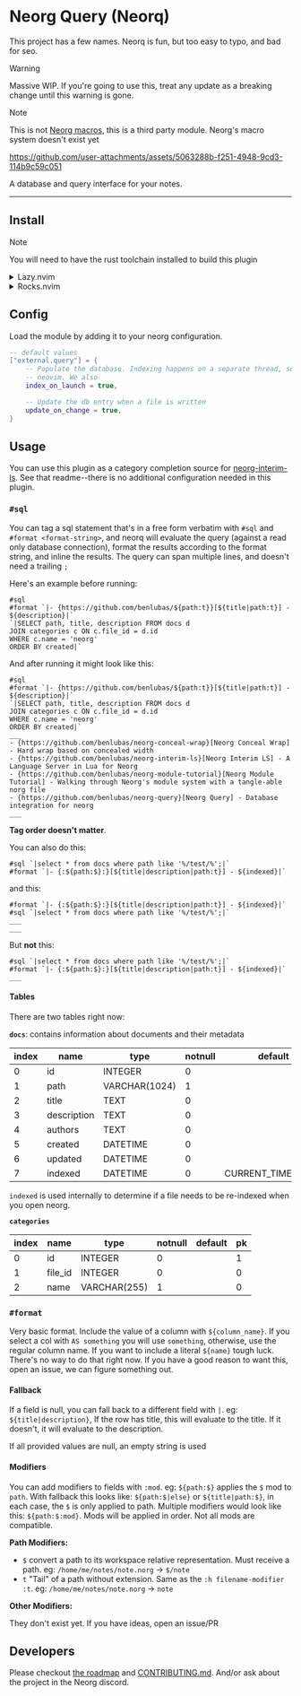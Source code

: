 # Neorg Query (Neorq)

This project has a few names. Neorq is fun, but too easy to typo, and bad for seo.

> [!WARNING]
> Massive WIP. If you're going to use this, treat any update as a breaking change until this warning
> is gone.

> [!NOTE]
> This is not [Neorg macros](https://vhyrro.github.io/posts/neorg-macros/), this is a third party
> module. Neorg's macro system doesn't exist yet

https://github.com/user-attachments/assets/5063288b-f251-4948-9cd3-114b9c59c051

A database and query interface for your notes.

---

## Install

> [!NOTE]
> You will need to have the rust toolchain installed to build this plugin

<details>
  <summary>Lazy.nvim</summary>

Add this to `nvim-neorg/neorg`'s dependencies.  
**Make sure that you have luarocks support enabled.**

```lua
{ "benlubas/neorg-query" }
```

</details>

<details>
  <summary>Rocks.nvim</summary>

`:Rocks install neorg-query`

</details>

## Config

Load the module by adding it to your neorg configuration.

```lua
-- default values
["external.query"] = {
    -- Populate the database. Indexing happens on a separate thread, so doesn't block
    -- neovim. We also
    index_on_launch = true,

    -- Update the db entry when a file is written
    update_on_change = true,
}
```

## Usage

You can use this plugin as a category completion source for
[neorg-interim-ls](https://github.com/benlubas/neorg-interim-ls). See that readme--there is no
additional configuration needed in this plugin.

### `#sql`

You can tag a sql statement that's in a free form verbatim with `#sql` and `#format
<format-string>`, and neorq will evaluate the query (against a read only database connection),
format the results according to the format string, and inline the results. The query can span
multiple lines, and doesn't need a trailing `;`

Here's an example before running:

```norg
#sql
#format `|- {https://github.com/benlubas/${path:t}}[${title|path:t}] - ${description}|`
`|SELECT path, title, description FROM docs d
JOIN categories c ON c.file_id = d.id
WHERE c.name = 'neorg'
ORDER BY created|`
```

And after running it might look like this:

```norg
#sql
#format `|- {https://github.com/benlubas/${path:t}}[${title|path:t}] - ${description}|`
`|SELECT path, title, description FROM docs d
JOIN categories c ON c.file_id = d.id
WHERE c.name = 'neorg'
ORDER BY created|`
___
- {https://github.com/benlubas/neorg-conceal-wrap}[Neorg Conceal Wrap] - Hard wrap based on concealed width
- {https://github.com/benlubas/neorg-interim-ls}[Neorg Interim LS] - A Language Server in Lua for Neorg
- {https://github.com/benlubas/neorg-module-tutorial}[Neorg Module Tutorial] - Walking through Neorg's module system with a tangle-able norg file
- {https://github.com/benlubas/neorg-query}[Neorg Query] - Database integration for neorg
___
```

**Tag order doesn't matter**.

You can also do this:

```norg
#sql `|select * from docs where path like '%/test/%';|`
#format `|- {:${path:$}:}[${title|description|path:t}] - ${indexed}|`
```

and this:

```norg
#format `|- {:${path:$}:}[${title|description|path:t}] - ${indexed}|`
#sql `|select * from docs where path like '%/test/%';|`
___
___
```

But **not** this:

```norg
#sql `|select * from docs where path like '%/test/%';|`
#format `|- {:${path:$}:}[${title|description|path:t}] - ${indexed}|`
___
```

#### Tables

There are two tables right now:

**`docs`**: contains information about documents and their metadata

| index | name        | type          | notnull | default           | pk  |
| ----- | ----------- | ------------- | ------- | ----------------- | --- |
| 0     | id          | INTEGER       | 0       |                   | 1   |
| 1     | path        | VARCHAR(1024) | 1       |                   | 0   |
| 2     | title       | TEXT          | 0       |                   | 0   |
| 3     | description | TEXT          | 0       |                   | 0   |
| 4     | authors     | TEXT          | 0       |                   | 0   |
| 5     | created     | DATETIME      | 0       |                   | 0   |
| 6     | updated     | DATETIME      | 0       |                   | 0   |
| 7     | indexed     | DATETIME      | 0       | CURRENT_TIMESTAMP | 0   |

`indexed` is used internally to determine if a file needs to be re-indexed when you open neorg.

**`categories`**

| index | name    | type         | notnull | default | pk  |
| ----- | ------- | ------------ | ------- | ------- | --- |
| 0     | id      | INTEGER      | 0       |         | 1   |
| 1     | file_id | INTEGER      | 0       |         | 0   |
| 2     | name    | VARCHAR(255) | 1       |         | 0   |

### `#format`

Very basic format. Include the value of a column with `${column_name}`. If you select a col with `AS
something` you will use `something`, otherwise, use the regular column name. If you want to include
a literal `${name}` tough luck. There's no way to do that right now. If you have a good reason to
want this, open an issue, we can figure something out.

#### Fallback

If a field is null, you can fall back to a different field with `|`. eg: `${title|description}`, If
the row has title, this will evaluate to the title. If it doesn't, it will evaluate to the
description.

If all provided values are null, an empty string is used

#### Modifiers

You can add modifiers to fields with `:mod`. eg: `${path:$}` applies the `$` mod to `path`. With
fallback this looks like: `${path:$|else}` or `${title|path:$}`, in each case, the `$` is only
applied to path. Multiple modifiers would look like this: `${path:$:mod}`. Mods will be applied in
order. Not all mods are compatible.

**Path Modifiers:**

-   `$` convert a path to its workspace relative representation. Must receive a path. eg:
    `/home/me/notes/note.norg` -> `$/note`
-   `t` "Tail" of a path without extension. Same as the `:h filename-modifier` `:t`. eg:
    `/home/me/notes/note.norg` -> `note`

**Other Modifiers:**

They don't exist yet. If you have ideas, open an issue/PR

## Developers

Please checkout [the roadmap](./ROADMAP.norg) and [CONTRIBUTING.md](./CONTRIBUTING.md). And/or ask
about the project in the Neorg discord.
